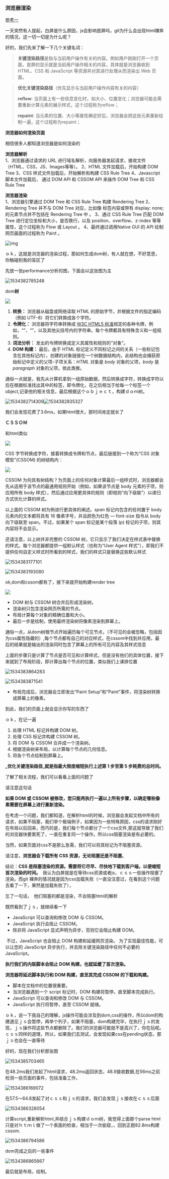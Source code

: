 ### 浏览器渲染



[参考一](https://developers.google.com/web/fundamentals/performance/critical-rendering-path/)

一天突然有人提起，白屏是什么原因，js会影响首屏吗，git为什么会出现html裸奔的情况，这一切一切是为什么呢？

好的，我们先来了解一下几个关键名词：

> **关键渲染路径**是指与当前用户操作有关的内容。例如用户刚刚打开一个页面，首屏的显示就是当前用户操作相关的内容，具体就是浏览器收到 HTML、CSS 和 JavaScript 等资源并对其进行处理从而渲染出 Web 页面。

> **优化关键渲染路径**（优先显示与当前用户操作内容有关的内容）
>
> **reflow**: 当页面上有一些信息变化时，如大小、位置变化；浏览器可能会需要重新计算元素的展示样式，这个过程称为reflow；
>
> **repaint**: 当元素的位置、大小等属性确定好后，浏览器会把这些元素重新绘制一遍，这个过程称为repaint；



**浏览器如何渲染页面**

相信很多人都知道浏览器是如何渲染的

**浏览器解析**  
 1、浏览器通过请求的 URL 进行域名解析，向服务器发起请求，接收文件（HTML、CSS、JS、Images等等）。
 2、HTML 文件加载后，开始构建 DOM Tree
 3、CSS 样式文件加载后，开始解析和构建 CSS Rule Tree
 4、Javascript 脚本文件加载后， 通过 DOM API 和 CSSOM API 来操作 DOM Tree 和 CSS Rule Tree

**浏览器渲染**  
 1、浏览器引擎通过 DOM Tree 和 CSS Rule Tree 构建 Rendering Tree
 2、Rendering Tree 并不与 DOM Tree 对应，比如像 <head> 标签内容或带有 display: none; 的元素节点并不包括在 Rendering Tree 中 。
 3、通过 CSS Rule Tree 匹配 DOM Tree 进行定位坐标和大小，是否换行，以及 position、overflow、z-index 等等属性，这个过程称为 Flow 或 Layout 。
 4、最终通过调用Native GUI 的 API 绘制网页画面的过程称为 Paint 。

 

 ![img](https://upload-images.jianshu.io/upload_images/8133-7a8a0afcd59349d1.png?imageMogr2/auto-orient/strip%7CimageView2/2/w/630)

 

 ｏｋ，这就是浏览器的渲染过程，那如何生成dom树，有人就在想，不好意思，你触碰到我的盲区了

先放一张performance分析的图，下面会以这张图为主

![1534382785248](./1534382785248.png)

 dom**树**

![](/media/nvnvyezi/linux_software/linux-web/web-note/%E6%B5%8F%E8%A7%88%E5%99%A8%E6%B8%B2%E6%9F%93/full-process.png)

1. **转换：** 浏览器从磁盘或网络读取 HTML 的原始字节，并根据文件的指定编码（例如 UTF-8）将它们转换成各个字符。
2. **令牌化：** 浏览器将字符串转换成 [W3C HTML5 标准](http://www.w3.org/TR/html5/)规定的各种令牌，例如，“<html>”、“<body>”，以及其他尖括号内的字符串。每个令牌都具有特殊含义和一组规则。
3. **词法分析：** 发出的令牌转换成定义其属性和规则的“对象”。
4. **DOM 构建：** 最后，由于 HTML 标记定义不同标记之间的关系（一些标记包含在其他标记内），创建的对象链接在一个树数据结构内，此结构也会捕获原始标记中定义的父项-子项关系：*HTML* 对象是 *body* 对象的父项，*body* 是 *paragraph* 对象的父项，依此类推。

通俗一点就是，我先从计算机拿到一组原始数据，然后转换成字符，转换成字符以后在根据标准找出其中的标签，即令牌化，在之后相当于给每一个标签一个object,记录他的相关信息，最后根据这个ｏｂｊｅｃｔ，构建ｄｏｍ树。

![1534382714309](./1534382714309.png)![1534382835327](./1534382835327.png)

我们会发现花费了3.6ms，如果html很大，那时间肯定就长了



**ＣＳＳＯＭ**



和html类似

![](./cssom-construction.png)

CSS 字节转换成字符，接着转换成令牌和节点，最后链接到一个称为“CSS 对象模型”(CSSOM) 的树结构内：

![](./cssom-tree.png)

CSSOM 为何具有树结构？为页面上的任何对象计算最后一组样式时，浏览器都会先从适用于该节点的最通用规则开始（例如，如果该节点是 body 元素的子项，则应用所有 body 样式），然后通过应用更具体的规则（即规则“向下级联”）以递归方式优化计算的样式。

以上面的 CSSOM 树为例进行更具体的阐述。*span* 标记内包含的任何置于 body 元素内的文本都将具有 16 像素字号，并且颜色为红色 — font-size 指令从 body 向下级联至 span。不过，如果某个 span 标记是某个段落 (p) 标记的子项，则其内容将不会显示。

还请注意，以上树并非完整的 CSSOM 树，它只显示了我们决定在样式表中替换的样式。每个浏览器都提供一组默认样式（也称为“User Agent 样式”），即我们不提供任何自定义样式时所看到的样式，我们的样式只是替换这些默认样式



![1534383177101](./1534383177101.png)

![1534383193080](./1534383193080.png)



ok,dom和cssom都有了，接下来就开始构建render tree

![](./render-tree-construction.png)

- DOM 树与 CSSOM 树合并后形成渲染树。
- 渲染树只包含渲染网页所需的节点。
- 布局计算每个对象的精确位置和大小。
- 最后一步是绘制，使用最终渲染树将像素渲染到屏幕上。

通俗一点，从dom树根节点开始遍历每个可见节点，（不可见的会被忽略，包括因为css属性隐藏的）,每个节点都有自己的对应样式，在cssom中找到并应用，最后的结果就是输出的渲染同时包含了屏幕上的所有可见内容及其样式信息

上面的步骤只是计算了节点是否可见和计算样式，但是没有他们的具体位置，接下来就到了布局阶段，即计算出每个节点的位置，类似我们上课排位置

![1534383864283](./1534383864283.png)

![1534383871541](./1534383871541.png)

- 布局完成后，浏览器会立即发出“Paint Setup”和“Paint”事件，将渲染树转换成屏幕上的像素。

到此，我们的页面上就会显示你写的东西了

ｏｋ，在记一遍

1. 处理 HTML 标记并构建 DOM 树。
2. 处理 CSS 标记并构建 CSSOM 树。
3. 将 DOM 与 CSSOM 合并成一个渲染树。
4. 根据渲染树来布局，以计算每个节点的几何信息。
5. 将各个节点绘制到屏幕上。

**_优化关键渲染路径_就是指最大限度缩短执行上述第 1 步至第 5 步耗费的总时间。**





了解了相关流程，我们可以看看上面的问题了

请注意这句话

**如果 DOM 或 CSSOM 被修改，您只能再执行一遍以上所有步骤，以确定哪些像素需要在屏幕上进行重新渲染。**

在考虑一个问题，我们都知道，在解析html的时候，浏览器会发起文档中所有的请求，如果不阻塞，我们举个极端例子，如果因为一些特殊原因，css的请求刚好在布局以后回来，而巧的是，我们每个节点都分了一个css文件,那这就导致了我们的浏览器快要累死了，一直在重复同一个操作。所以css阻塞渲染是有必要的。



当然，如果页面对css不是那么急需，我们可以将其标记为不阻塞资源。

请注意，**浏览器会下载所有 CSS 资源，无论阻塞还是不阻塞**。

结论：**CSS 是阻塞渲染的资源。需要将它尽早、尽快地下载到客户端，以便缩短首次渲染的时间。**　我认为白屏就是在等待css资源或者js，ｃｓｓ一些操作阻塞了渲染。而git 裸奔的情况就是因为css加载失败（一直没注意过，在看到这个问题去看了一下，果然是加载失败了），

忘了一句话，　他们阻塞的都是渲染，不会阻塞html的解析

既然看到了ｊｓ，就继续看一下

- JavaScript 可以查询和修改 DOM 与 CSSOM。
- JavaScript 执行会阻止 CSSOM。
- 除非将 JavaScript 显式声明为异步，否则它会阻止构建 DOM。

 不过，JavaScript 也会阻止 DOM 构建和延缓网页渲染。 为了实现最佳性能，可以让您的 JavaScript 异步执行，并去除关键渲染路径中任何不必要的 JavaScript。

**执行我们的内联脚本会阻止 DOM 构建，也就延缓了首次渲染。**

**浏览器将延迟脚本执行和 DOM 构建，直至其完成 CSSOM 的下载和构建。**

- 脚本在文档中的位置很重要。
- 当浏览器遇到一个 script 标记时，DOM 构建将暂停，直至脚本完成执行。
- JavaScript 可以查询和修改 DOM 与 CSSOM。
- JavaScript 执行将暂停，直至 CSSOM 就绪。

ｏｋ，说一下我自己的理解，js操作可能会涉及到dom,css的操作，所以dom的构建遇见ｊｓ会暂停，再举个列子，如果不阻塞，dom构建完毕，在执行ｊｓ的发现，ｊｓ操作将这些节点都删除了。我们的浏览器可能就不是高兴了，你在玩呢。ｃｓｓ同样的道理，所以，如果我们去测试，会发现如果css在pending状态，那ｊｓ也会在一直等待

好的，现在我们分析那张图

![1534385703465](./1534385703465.png)

在48.2ms我们发起了html请求，48.2ms返回状态，48.9接收数据,在56ms之前检测一些页面的事件，包括准备工作，

![1534386169072](./1534386169072.png)

在57.5～64.8发起了对ｃｓｓ和ｊｓ的请求，我们会发现ｊｓ接收在ｃｓｓ后面

![1534386328054](./1534386328054.png)

计算script,重新解析html,并结合ｊｓ构建ｄｏｍ树，我觉得上面那个parse html 只是对ｈｔｍｌ做了一个表面的检查，相当于一次偷窥，，回到正题82.8ms构建cssom.

![1534386794586](./1534386794586.png)

dom完成之后的一些事件

![1534386865667](./1534386865667.png)



最后就是布局，绘制。

